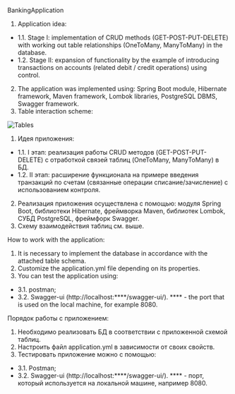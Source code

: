 BankingApplication

1. Application idea:
- 1.1. Stage I: implementation of CRUD methods (GET-POST-PUT-DELETE) with working out table relationships (OneToMany, ManyToMany) in the database.
- 1.2. Stage II: expansion of functionality by the example of introducing transactions on accounts (related debit / credit operations) using control.
2. The application was implemented using: Spring Boot module, Hibernate framework, Maven framework, Lombok libraries, PostgreSQL DBMS, Swagger framework.
3. Table interaction scheme:


![Tables](https://user-images.githubusercontent.com/96749989/182694857-fcea5776-4638-4c94-a7d4-74853bdaf77f.png)

1. Идея приложения:
- 1.1. I этап: реализация работы CRUD методов (GET-POST-PUT-DELETE) с отработкой связей таблиц (OneToMany, ManyToMany) в БД.
- 1.2. II этап: расширение функционала на примере введения транзакций по счетам (связанные операции списание/зачисление) с использованием контроля.
2. Реализация приложения осуществлена с помощью: модуля Spring Boot, библиотеки Hibernate, фреймворка Maven, библиотек Lombok, СУБД PostgreSQL, фреймфорк Swagger.
3. Схему взаимодействия таблиц см. выше.


How to work with the application:

1. It is necessary to implement the database in accordance with the attached table schema.
2. Customize the application.yml file depending on its properties.
3. You can test the application using:
- 3.1. postman;
- 3.2. Swagger-ui (http://localhost:****/swagger-ui/). **** - the port that is used on the local machine, for example 8080.


Порядок работы с приложением:

1. Необходимо реализовать БД в соответствии с приложенной схемой таблиц.
2. Настроить файл application.yml в зависимости от своих свойств.
3. Тестировать приложение можно с помощью:
- 3.1. Postman;
- 3.2. Swagger-ui (http://localhost:****/swagger-ui/). **** - порт, который используется на локальной машине, например 8080.
